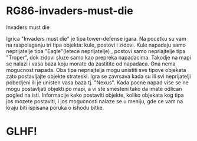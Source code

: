 # RG86-invaders-must-die
Invaders must die

Igrica "Invaders must die" je tipa tower-defense igara. Na pocetku su vam na raspolaganju tri tipa objekta: kule, postovi i zidovi.
Kule napadaju samo neprijatelje tipa "Eagle"(letece neprijatelje) , postovi samo nepriajtelje tipa "Troper", dok zidovi sluze samo kao prepreka napadacima. Takodje na mapi se nalazi i vasa baza koju morate da zastitite od napadaca. Ona nema mogucnost napada. Oba tipa nepriajtelja mogu unistiti sve tipove objekata zato postavljajte objekte strateski. Igra se zavrsava kada su ili svi neprijatelji pobedjeni ili je unisten vasa baza tj. "Nexus". Kada pocne napad vise se ne mogu postavljati objekti po mapi, a vi ste smesteni tako da imate odlican pogled na isti. Informacije kako postaviti objekte, koliko objekata kog tipa jos mozete postaviti, i jos mogucnosti nalaze se u meniju, gde ce vam na kraju biti ispisana poruka o ishodu bitke.  
# GLHF!
